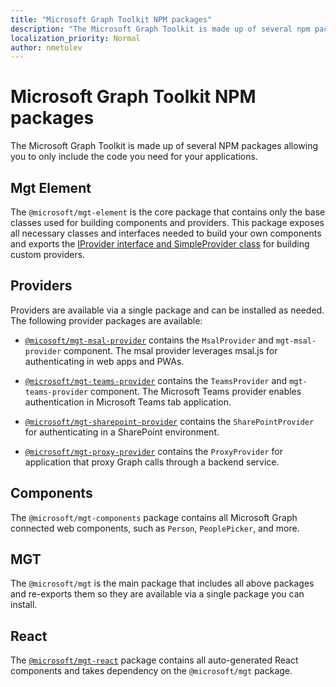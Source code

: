 ```yaml
---
title: "Microsoft Graph Toolkit NPM packages"
description: "The Microsoft Graph Toolkit is made up of several npm packages"
localization_priority: Normal
author: nmetulev
---
```


# Microsoft Graph Toolkit NPM packages

The Microsoft Graph Toolkit is made up of several NPM packages allowing you to only include the code you need for your applications.

## Mgt Element

The `@microsoft/mgt-element` is the core package that contains only the base classes used for building components and providers. This package exposes all  necessary classes and interfaces needed to build your own components and exports the [IProvider interface and SimpleProvider class](../providers/custom.md) for building custom providers.

## Providers 

Providers are available via a single package and can be installed as needed. The following provider packages are available:

* [`@micosoft/mgt-msal-provider`](../providers/msal.md) contains the `MsalProvider` and `mgt-msal-provider` component. The msal provider leverages msal.js for authenticating in web apps and PWAs.

* [`@microsoft/mgt-teams-provider`](../providers/teams.md) contains the `TeamsProvider` and `mgt-teams-provider` component. The Microsoft Teams provider enables authentication in Microsoft Teams tab application.

* [`@microsoft/mgt-sharepoint-provider`](../providers/sharepoint.md) contains the `SharePointProvider` for authenticating in a SharePoint environment. 

* [`@microsoft/mgt-proxy-provider`](../providers/proxy.md) contains the `ProxyProvider` for application that proxy Graph calls through a backend service. 

## Components 

The `@microsoft/mgt-components` package contains all Microsoft Graph connected web components, such as `Person`, `PeoplePicker`, and more. 

## MGT 

The `@microsoft/mgt` is the main package that includes all above packages and re-exports them so they are available via a single package you can install. 

## React

The [`@microsoft/mgt-react`](./mgt-react.md) package contains all auto-generated React components and takes dependency on the `@microsoft/mgt` package.